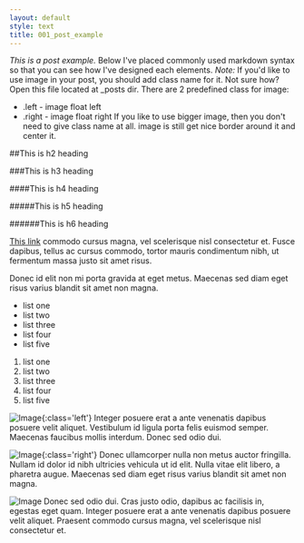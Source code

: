 ```yaml
---
layout: default
style: text
title: 001_post_example
---
```


*This is a post example.*
Below I've placed commonly used markdown syntax so that you can see how I've designed each elements.
*Note:* If you'd like to use image in your post, you should add class name for it.
Not sure how? Open this file located at \_posts dir.
There are 2 predefined class for image:
* .left - image float left
* .right - image float right
If you like to use bigger image, then you don't need to give class name at all.
image is still get nice border around it and center it.

##This is h2 heading

###This is h3 heading

####This is h4 heading

#####This is h5 heading

######This is h6 heading

[This link](https://github.com/studiomohawk) commodo cursus magna, vel scelerisque nisl consectetur et. Fusce dapibus, tellus ac cursus commodo, tortor mauris condimentum nibh, ut fermentum massa justo sit amet risus.

Donec id elit non mi porta gravida at eget metus. Maecenas sed diam eget risus varius blandit sit amet non magna.

* list one
* list two
* list three
* list four
* list five

1. list one
2. list two
3. list three
4. list four
5. list five

![Image](http://placehold.it/100x100){:class='left'}
Integer posuere erat a ante venenatis dapibus posuere velit aliquet. Vestibulum id ligula porta felis euismod semper. Maecenas faucibus mollis interdum. Donec sed odio dui.

![Image](http://placehold.it/100x100){:class='right'}
Donec ullamcorper nulla non metus auctor fringilla. Nullam id dolor id nibh ultricies vehicula ut id elit. Nulla vitae elit libero, a pharetra augue. Maecenas sed diam eget risus varius blandit sit amet non magna.

![Image](http://placehold.it/580x300)
Donec sed odio dui. Cras justo odio, dapibus ac facilisis in, egestas eget quam. Integer posuere erat a ante venenatis dapibus posuere velit aliquet. Praesent commodo cursus magna, vel scelerisque nisl consectetur et.
